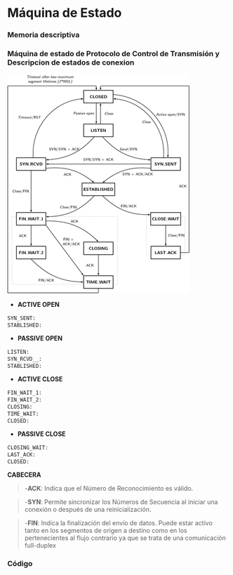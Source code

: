 # Máquina de Estado
### Memoria descriptiva

### Máquina de estado de Protocolo de Control de Transmisión y Descripcion de estados de conexion

 ![./recursos/tcp-state-machine.png](https://github.com/Adrian-REH/Adrian-REH-TrabajoPractico-Informatica2_TCP/blob/main/recursos/tcp-state-machine.png)

- __ACTIVE OPEN__
 ```
SYN_SENT: 
STABLISHED: 
 ```
- __PASSIVE OPEN__
```
LISTEN: 
SYN_RCVD__: 
STABLISHED: 
 ```
 - __ACTIVE CLOSE__
 ```
FIN_WAIT_1: 
FIN_WAIT_2: 
CLOSING: 
TIME_WAIT:
CLOSED: 
 ```
 - __PASSIVE CLOSE__
 ```
CLOSING_WAIT: 
LAST_ACK: 
CLOSED: 
```

 __CABECERA__

>  -__ACK__: Indica que el Número de Reconocimiento es válido.

>  -__SYN__: Permite sincronizar los Números de Secuencia al iniciar una conexión o
después de una reinicialización.

>  -__FIN__: Indica la finalización del envío de datos. Puede estar activo tanto en los
segmentos de origen a destino como en los pertenecientes al flujo contrario ya
que se trata de una comunicación full-duplex

### Código
